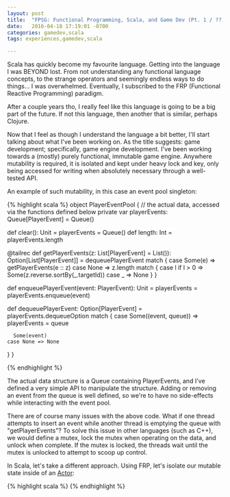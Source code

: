 ```yaml
---
layout: post
title:  "FPSG: Functional Programming, Scala, and Game Dev (Pt. 1 / ??)"
date:   2016-04-18 17:19:01 -0700
categories: gamedev,scala
tags: experiences,gamedev,scala

---
```

Scala has quickly become my favourite language. Getting into the language I was BEYOND lost. From not understanding any
functional language concepts, to the strange operators and seemingly endless ways to do things... I was overwhelmed.
Eventually, I subscribed to the FRP (Functional Reactive Programming) paradigm.

After a couple years tho, I really feel like this language is going to be a big part of the future. If not this
language, then another that is similar, perhaps Clojure.

Now that I feel as though I understand the language a bit better, I'll start talking about what I've been working on.
As the title suggests: game development; specifically, game engine development. I've been working towards a (mostly)
purely functional, immutable game engine. Anywhere mutability is required, it is isolated and kept under heavy lock
and key, only being accessed for writing when absolutely necessary through a well-tested API.

An example of such mutability, in this case an event pool singleton:

{% highlight scala %}
object PlayerEventPool {
  // the actual data, accessed via the functions defined below
  private var playerEvents: Queue[PlayerEvent] = Queue()

  def clear(): Unit = playerEvents = Queue()
  def length: Int = playerEvents.length

  @tailrec
  def getPlayerEvents(z: List[PlayerEvent] = List()): Option[List[PlayerEvent]] = dequeuePlayerEvent match {
    case Some(e) => getPlayerEvents(e :: z)
    case None => z.length match {
      case l if l > 0 => Some(z.reverse.sortBy(_.targetId))
      case _ => None
    }
  }

  def enqueuePlayerEvent(event: PlayerEvent): Unit = playerEvents = playerEvents.enqueue(event)

  def dequeuePlayerEvent: Option[PlayerEvent] = playerEvents.dequeueOption match {
    case Some((event, queue)) =>
      playerEvents = queue

      Some(event)
    case None => None
  }
}

{% endhighlight %}

The actual data structure is a Queue containing PlayerEvents, and I've defined a very simple API to manipulate the
structure. Adding or removing an event from the queue is well defined, so we're to have no side-effects while
interacting with the event pool.

There are of course many issues with the above code. What if one thread attempts to insert an event while another thread
is emptying the queue with "getPlayerEvents"? To solve this issue in other languages (such as C++), we would define a mutex, lock the mutex when operating on the
data, and unlock when complete. If the mutex is locked, the threads wait until the mutex is unlocked to attempt to scoop
up control.

In Scala, let's take a different approach. Using FRP, let's isolate our mutable state inside of an [Actor](http://akka.io/):
 
{% highlight scala %}
{% endhighlight %}
